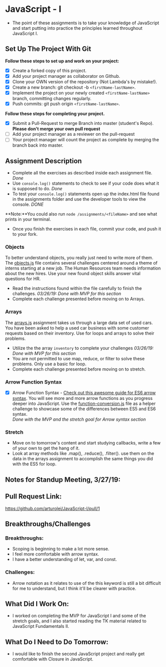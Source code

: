 # JavaScript - I

* The point of these assignments is to take your knowledge of JavaScript and start putting into practice the principles learned throughout JavaScript I.

## Set Up The Project With Git

**Follow these steps to set up and work on your project:**

* [X] Create a forked copy of this project.
* [X] Add your project manager as collaborator on Github.
* [X] Clone your OWN version of the repository (Not Lambda's by mistake!).
* [X] Create a new branch: git checkout -b `<firstName-lastName>`.
* [X] Implement the project on your newly created `<firstName-lastName>` branch, committing changes regularly.
* [X] Push commits: git push origin `<firstName-lastName>`.

**Follow these steps for completing your project.**

* [X] Submit a Pull-Request to merge <firstName-lastName> Branch into master (student's  Repo). **Please don't merge your own pull request**
* [ ] Add your project manager as a reviewer on the pull-request
* [ ] Your project manager will count the project as complete by merging the branch back into master.

## Assignment Description

* Complete all the exercises as described inside each assignment file. *Done*
* Use `console.log()` statements to check to see if your code does what it is supposed to do. *Done*
* To test your `console.log()` statements open up the index.html file found in the assignments folder and use the developer tools to view the console.  *DONE*

**Note:**You could also run `node /assignments/<fileName>` and see what prints in your terminal.

* Once you finish the exercises in each file, commit your code, and push it to your fork.

### Objects

To better understand objects, you really just need to write more of them. The [objects.js](assignments/objects.js) file contains several challenges centered around a theme of interns starting at a new job. The Human Resources team needs information about the new hires. Use your new found object skills answer vital questions for HR.

* Read the instructions found within the file carefully to finish the challenges. *03/26/19: Done with MVP for this section*
* Complete each challenge presented before moving on to Arrays.

### Arrays

The [arrays.js](assignments/arrays.js) assignment takes us through a large data set of used cars.  You have been asked to help a used car business with some customer requests based on their inventory.  Use for loops and arrays to solve their problems.

* Utilize the the array `inventory` to complete your challenges *03/26/19: Done with MVP for this section*
* You are not permitted to use map, reduce, or filter to solve these problems.  Only use a basic for loop.
* Complete each challenge presented before moving on to stretch.

### Arrow Function Syntax

* [X] Arrow Function Syntax - [Check out this awesome guide for ES6 arrow syntax](https://medium.freecodecamp.org/when-and-why-you-should-use-es6-arrow-functions-and-when-you-shouldnt-3d851d7f0b26). You will see more and more arrow functions as you progress deeper into JavaScript. Use the [function-conversion.js](assignments/function-conversion.js) file as a helper challenge to showcase some of the differences between ES5 and ES6 syntax.  
*Done with the MVP and the stretch goal for Arrow syntax section*

### Stretch

* Move on to tomorrow's content and start studying callbacks, write a few of your own to get the hang of it.
* Look at array methods like .map(), .reduce(), .filter(). use them on the data in the arrays assignment to accomplish the same things you did with the ES5 for loop.


## Notes for Standup Meeting, 3/27/19:

## Pull Request Link: 
https://github.com/arturolei/JavaScript-I/pull/1

##  Breakthroughs/Challenges

### Breakthroughs:
- Scoping is beginning to make a lot more sense. 
- I feel more comfortable with arrow syntax.
- I have a better understanding of let, var, and const. 

### Challenges:
- Arrow notation as it relates to use of the this keyword is still a bit difficult for me to understand, but I think it'll be clearer with practice. 

## What Did I Work On:
- I worked on completing the MVP for JavaScript I and some of the stretch goals, and I also started reading the TK material related to JavaScript Fundamentals II. 

## What Do I Need to Do Tomorrow:
- I would like to finish the second JavaScript project and really get comfortable with Closure in JavaScript. 